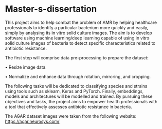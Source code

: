 # Master-s-dissertation

This project aims to help combat the problem of AMR by helping healthcare professionals to identify a particular bacterium more quickly and easily, simply by analysing its in vitro solid culture images. 
The aim is to develop software using machine learning/deep learning capable of using in vitro solid culture images of bacteria to detect specific characteristics related to antibiotic resistance.

The first step will comprise data pre-processing to prepare the dataset:

• Resize image data.

• Normalize and enhance data through rotation, mirroring, and cropping.

The following tasks will be dedicated to classifying species and strains using tools such as sklearn, Keras and PyTorch. Finally, embeddings, models and architectures will be modelled and trained. 
By pursuing these objectives and tasks, the project aims to empower health professionals with a tool that effectively assesses antibiotic resistance in bacteria.


The AGAR dataset images were taken from the following website: https://agar.neurosys.com/
